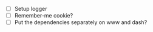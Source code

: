 - [ ] Setup logger
- [ ] Remember-me cookie?
- [ ] Put the dependencies separately on www and dash?

